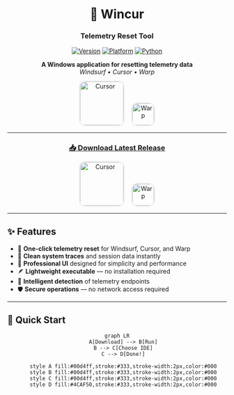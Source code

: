 <div align="center">

# 🎯 Wincur  
### **Telemetry Reset Tool**

[![Version](https://img.shields.io/badge/version-1.0.0-blue?style=for-the-badge)](https://github.com/FilippoDeSilva/win-cur/releases/tag/v1.0.0-prerelease)
[![Platform](https://img.shields.io/badge/platform-Windows-0078D6?style=for-the-badge&logo=windows)](https://github.com/FilippoDeSilva/win-cur)
[![Python](https://img.shields.io/badge/python-3.7+-3776AB?style=for-the-badge&logo=python&logoColor=white)](https://www.python.org/)

**A Windows application for resetting telemetry data**  
*Windsurf • Cursor • Warp*

<p align="center">
  <!-- <img src="https://exafunction.github.io/public/brand/windsurf-black-symbol.svg" alt="Windsurf" width="48" height="48" style="border-radius: 12px; margin: 0 8px; box-shadow: 0 0 4px rgba(0,0,0,0.2);"> -->
  <img src="https://images.ctfassets.net/lzny33ho1g45/292nxK13Z1TO0KZxK7jbzS/587fa7b203ca183c9180634956e3aa04/windsurf-vs-cursor-hero.jpg?fm=jpg&q=31&fit=thumb&w=1520&h=760" alt="Cursor" width="100" height="100" style="border-radius: 12px; margin: 0 8px; box-shadow: 0 0 4px rgba(0,0,0,0.2);">
  <img src="https://pic.macked.app/static/de7031e6fe1c927d222e39770698ef2a-1750826851.webp" alt="Warp" width="50" height="50" style="border-radius: 12px; margin: 0 8px; box-shadow: 0 0 4px rgba(0,0,0,0.2);">
</p>

---

### [📥 Download Latest Release](https://github.com/FilippoDeSilva/win-cur/releases/tag/v1.0.0-prerelease)

<p align="center">
  <!-- <img src="https://exafunction.github.io/public/brand/windsurf-black-symbol.svg" alt="Windsurf" width="48" height="48" style="border-radius: 12px; margin: 0 8px; box-shadow: 0 0 4px rgba(0,0,0,0.2);"> -->
  <img src="https://images.ctfassets.net/lzny33ho1g45/292nxK13Z1TO0KZxK7jbzS/587fa7b203ca183c9180634956e3aa04/windsurf-vs-cursor-hero.jpg?fm=jpg&q=31&fit=thumb&w=1520&h=760" alt="Cursor" width="100" height="100" style="border-radius: 12px; margin: 0 8px; box-shadow: 0 0 4px rgba(0,0,0,0.2);">
  <img src="https://pic.macked.app/static/de7031e6fe1c927d222e39770698ef2a-1750826851.webp" alt="Warp" width="50" height="50" style="border-radius: 12px; margin: 0 8px; box-shadow: 0 0 4px rgba(0,0,0,0.2);">
</p>

</div>

---

## ✨ Features

- 🔄 **One-click telemetry reset** for Windsurf, Cursor, and Warp  
- 🧹 **Clean system traces** and session data instantly  
- 💼 **Professional UI** designed for simplicity and performance  
- 🪶 **Lightweight executable** — no installation required  
- 🧠 **Intelligent detection** of telemetry endpoints  
- 🛡️ **Secure operations** — no network access required  

---

## 🚀 Quick Start

<div align="center">

```mermaid
graph LR
    A[Download] --> B[Run]
    B --> C[Choose IDE]
    C --> D[Done!]

    style A fill:#00d4ff,stroke:#333,stroke-width:2px,color:#000
    style B fill:#00d4ff,stroke:#333,stroke-width:2px,color:#000
    style C fill:#00d4ff,stroke:#333,stroke-width:2px,color:#000
    style D fill:#4CAF50,stroke:#333,stroke-width:2px,color:#000

